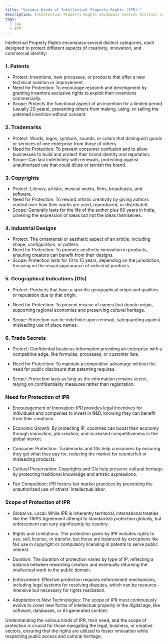```yaml
---
title: "Various Kinds of Intellectual Property Rights (IPR):"
description: Intellectual Property Rights encompass several distinct categories, each designed to protect different aspects of creativity, innovation, and commercial identity
tags:
  - law
  - IPR
---
```

Intellectual Property Rights encompass several distinct categories, each designed to protect different aspects of creativity, innovation, and commercial identity:

### 1. Patents

- Protect: Inventions, new processes, or products that offer a new technical solution or improvement.
- Need for Protection: To encourage research and development by granting inventors exclusive rights to exploit their inventions commercially.
- Scope: Protects the functional aspect of an invention for a limited period (usually 20 years), preventing others from making, using, or selling the patented invention without consent.
  
### 2. Trademarks

- Protect: Words, logos, symbols, sounds, or colors that distinguish goods or services of one enterprise from those of others.
- Need for Protection: To prevent consumer confusion and to allow businesses to build and protect their brand identity and reputation.
- Scope: Can last indefinitely with renewals, protecting against unauthorized use that could dilute or tarnish the brand.

### 3. Copyrights

- Protect: Literary, artistic, musical works, films, broadcasts, and software.
- Need for Protection: To reward artistic creativity by giving authors control over how their works are used, reproduced, or distributed.
- Scope: Generally lasts for the life of the author plus 60 years in India, covering the expression of ideas but not the ideas themselves.

### 4. Industrial Designs

- Protect: The ornamental or aesthetic aspect of an article, including shape, configuration, or pattern.
- Need for Protection: To promote aesthetic innovation in products, ensuring creators can benefit from their designs.
- Scope: Protection lasts for 10 to 15 years, depending on the jurisdiction, focusing on the visual appearance of industrial products.

### 5. Geographical Indications (GIs)

- Protect: Products that have a specific geographical origin and qualities or reputation due to that origin.

- Need for Protection: To prevent misuse of names that denote origin, supporting regional economies and preserving cultural heritage.

- Scope: Protection can be indefinite upon renewal, safeguarding against misleading use of place names.

### 6. Trade Secrets

- Protect: Confidential business information providing an enterprise with a competitive edge, like formulas, processes, or customer lists.

- Need for Protection: To maintain a competitive advantage without the need for public disclosure that patenting requires.
- Scope: Protection lasts as long as the information remains secret, relying on confidentiality measures rather than registration.

### Need for Protection of IPR

- Encouragement of Innovation: IPR provides legal incentives for individuals and companies to invest in R&D, knowing they can benefit from their creations.

- Economic Growth: By protecting IP, countries can boost their economy through innovation, job creation, and increased competitiveness in the global market.

- Consumer Protection: Trademarks and GIs help consumers by ensuring they get what they pay for, reducing the market for counterfeit or misleading products.

- Cultural Preservation: Copyrights and GIs help preserve cultural heritage by protecting traditional knowledge and artistic expressions.

- Fair Competition: IPR fosters fair market practices by preventing the unauthorized use of others' intellectual labor.

### Scope of Protection of IPR

- Global vs. Local: While IPR is inherently territorial, international treaties like the TRIPS Agreement attempt to standardize protection globally, but enforcement can vary significantly by country.

- Rights and Limitations: The protection given by IPR includes rights to use, sell, license, or transfer, but these are balanced by exceptions like fair use in copyright or compulsory licensing in patents to serve public interest.

- Duration: The duration of protection varies by type of IP, reflecting a balance between rewarding creators and eventually returning the intellectual work to the public domain.

- Enforcement: Effective protection requires enforcement mechanisms, including legal systems for resolving disputes, which can be resource-intensive but necessary for rights realization.

- Adaptation to New Technologies: The scope of IPR must continuously evolve to cover new forms of intellectual property in the digital age, like software, databases, or AI-generated content.

Understanding the various kinds of IPR, their need, and the scope of protection is crucial for those navigating the legal, business, or creative sectors, ensuring that the rights are utilized to foster innovation while respecting public access and cultural heritage.
